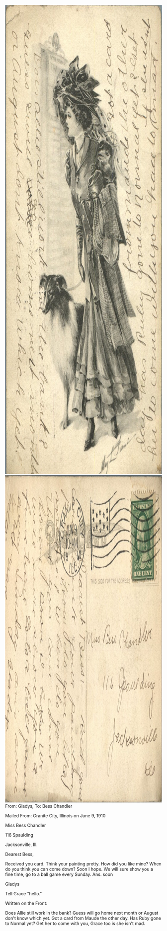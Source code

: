 <html><body><img class="alignnone size-full wp-image-1185" src="/wp-content/uploads/2014/06/postcard-2014-20140605_13002242_0516.jpg" alt="postcard-2014-20140605_13002242_0516" width="1059" height="1510"> <img class="alignnone size-full wp-image-1186" src="/wp-content/uploads/2014/06/postcard-2014-20140605_13003005_0517.jpg" alt="postcard-2014-20140605_13003005_0517" width="1538" height="1055">From: Gladys, To: Bess Chandler

Mailed From: Granite City, Illinois on June 9, 1910



Miss Bess Chandler

116 Spaulding

Jacksonville, Ill.



Dearest Bess,

Received you card. Think your painting pretty. How did you like mine? When do you think you can come down? Soon I hope. We will sure show you a fine time, go to a ball game every Sunday. Ans. soon

Gladys

Tell Grace "hello."



Written on the Front:

Does Allie still work in the bank? Guess will go home next month or August don't know which yet. Got a card from Maude the other day. Has Ruby gone to Normal yet? Get her to come with you, Grace too is she isn't mad.</body></html>